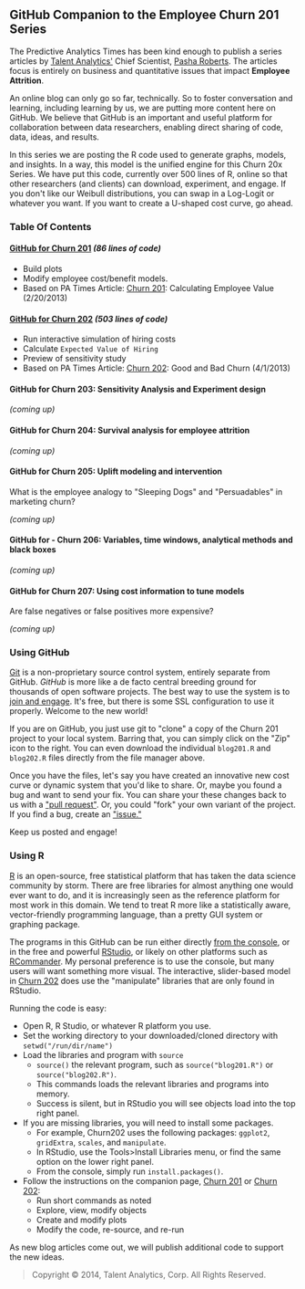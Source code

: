 ## GitHub Companion to the Employee Churn 201 Series

The Predictive Analytics Times has been kind enough to publish a series articles by [Talent Analytics'][ta] Chief Scientist, [Pasha Roberts][pasha].
The articles focus is entirely on business and quantitative issues that impact **Employee Attrition**.

An online blog can only go so far, technically.
So to foster conversation and learning, including learning by us, we are putting more content here on GitHub.
We believe that GitHub is an important and useful platform for collaboration between data researchers, enabling direct sharing of code, data, ideas, and results.

In this series we are posting the R code used to generate graphs, models, and insights.
In a way, this model is the unified engine for this Churn 20x Series.
We have put this code, currently over 500 lines of R, online so that other researchers (and clients) can download, experiment, and engage.
If you don't like our Weibull distributions, you can swap in a Log-Logit or whatever you want.
If you want to create a U-shaped cost curve, go ahead.

### Table Of Contents

#### [GitHub for Churn 201][github201] *(86 lines of code)*
- Build plots
- Modify employee cost/benefit models.
- Based on PA Times Article: [Churn 201][churn201]: Calculating Employee Value (2/20/2013)


#### [GitHub for Churn 202][github202] *(503 lines of code)*
- Run interactive simulation of hiring costs
- Calculate `Expected Value of Hiring`
- Preview of sensitivity study
- Based on PA Times Article: [Churn 202][churn202]: Good and Bad Churn (4/1/2013)

#### GitHub for Churn 203: Sensitivity Analysis and Experiment design
*(coming up)*

#### GitHub for Churn 204: Survival analysis for employee attrition
*(coming up)*

#### GitHub for  Churn 205: Uplift modeling and intervention
What is the employee analogy to "Sleeping Dogs" and "Persuadables" in marketing churn?

*(coming up)*

#### GitHub for - Churn 206: Variables, time windows, analytical methods and black boxes
*(coming up)*

#### GitHub for Churn 207: Using cost information to tune models
Are false negatives or false positives more expensive?

*(coming up)*

### Using GitHub

[Git][git] is a non-proprietary source control system, entirely separate from GitHub.
*GitHub* is more like a de facto central breeding ground for thousands of open software projects.
The best way to use the system is to [join and engage][joingh].
It's free, but there is some SSL configuration to use it properly.
Welcome to the new world!

If you are on GitHub, you just use git to "clone" a copy of the Churn 201 project to your local system.
Barring that, you can simply click on the "Zip" icon to the right.
You can even download the individual `blog201.R` and `blog202.R` files directly from the file manager above.

Once you have the files, let's say you have created an innovative new cost curve or dynamic system that you'd like to share.
Or, maybe you found a bug and want to send your fix.
You can share your these changes back to us with a ["pull request"][pullreq].
Or, you could "fork" your own variant of the project.
If you find a bug, create an ["issue."][issues] 

Keep us posted and engage!

### Using R

[R][rproject] is an open-source, free statistical platform that has taken the data science community by storm.
There are free libraries for almost anything one would ever want to do, and it is increasingly seen as the reference platform for most work in this domain.
We tend to treat R more like a statistically aware, vector-friendly programming language, than a pretty GUI system or graphing package.

The programs in this GitHub can be run either directly [from the console][rproject], or in the free and powerful [RStudio][rstudio], or likely on other platforms such as [RCommander][rcommander].
My personal preference is to use the console, but many users will want something more visual.
The interactive, slider-based model in [Churn 202][github202] does use the "manipulate" libraries that are only found in RStudio.

Running the code is easy:

- Open R, R Studio, or whatever R platform you use.
- Set the working directory to your downloaded/cloned directory with `setwd("/run/dir/name")` 
- Load the libraries and program with `source`
	- `source()` the relevant program, such as `source("blog201.R")` or `source("blog202.R")`.
	- This commands loads the relevant libraries and programs into memory.
	- Success is silent, but in RStudio you will see objects load into the top right panel.
- If you are missing libraries, you will need to install some packages.
	- For example, Churn202 uses the following packages: `ggplot2`, `gridExtra`, `scales`, and `manipulate`. 
	- In RStudio, use the Tools&gt;Install Libraries menu, or find the same option on the lower right panel.
	- From the console, simply run `install.packages()`.
- Follow the instructions on the companion page, [Churn 201][github201] or [Churn 202][github202]:
	- Run short commands as noted
	- Explore, view, modify objects
	- Create and modify plots
	- Modify the code, re-source, and re-run

As new blog articles come out, we will publish additional code to support the new ideas.

> Copyright &copy; 2014, Talent Analytics, Corp.  All Rights Reserved.

[ta]: http://www.talentanalytics.com
[pasha]: https://twitter.com/pasharoberts

[churn201]: http://www.predictiveanalyticsworld.com/patimes/employee-churn-201-calculating-employee-value/
[github201]: https://github.com/talentanalytics/churn201/blob/master/churn201.md

[churn202]: http://www.predictiveanalyticsworld.com/patimes/employee-churn-202-good-bad-churn/
[github202]: https://github.com/talentanalytics/churn201/blob/master/churn202.md

[statmethods]: http://statmethods.net
[rproject]: http://www.r-project.org/
[rstudio]: http://www.rstudio.com/
[rcommander]: http://socserv.mcmaster.ca/jfox/Misc/Rcmdr/

[git]: http://git-scm.com/
[joingh]: https://github.com/join
[pullreq]: https://github.com/talentanalytics/churn201/pulls
[issues]: https://github.com/talentanalytics/churn201/issues
